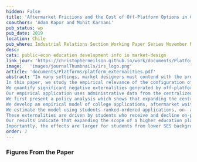 ```yaml
---
hidden: False
title: 'Aftermarket Frictions and the Cost of Off-Platform Options in Centralized Assignment Mechanisms'
coauthors: 'Adam Kapor and Mohit Karnani'
pub_status: wp
pub_date: 2019
location: Chile
pub_where: Industrial Relations Section Working Paper Series November N635
desc:
cats: public-econ education development info io market-design
link_jour: 'https://christopherneilson.github.io/work/documents/Platforms/platform_externalities.pdf'
image:   'images/journalThumbnails/irs_logo.png'
article: 'documents/Platforms/platform_externalities.pdf'
abstract: "In many settings, market designers must contend with the presence of firms who participate in the broader game surrounding a market but do not participate in the portion under the designer's control.
In this paper, we study the empirical relevance of the configuration of on- and off-platform options in the context of a centralized college-major choice system.
We quantify significant negative externalities generated by off-platform options and measure the aftermarket frictions that contribute to generating them in practice.
Our empirical application uses administrative data from the centralized assignment system for higher education in Chile and leverages a policy change that increased the number of on-platform slots by approximately 40 percent.
We first present a policy analysis which shows that expanding the centralized platform leads students to start college sooner and raises the share of students who graduate within six years.
We develop an empirical model of college applications, aftermarket waitlists, and matriculation choices.
We estimate the model using students ranked-ordered applications, on- and off-platform enrollment, and on-time graduation outcomes. We use the estimated model to quantify welfare impacts, decompose different mechanisms and to conduct counterfactual exercises. We find that when more programs are available on the centralized platform, welfare increases substantially.
These externalities are driven by students who receive and decline on-platform offers, and are amplified by substantial frictions in waitlists.
Our results indicate that expanding the scope of a higher education platform can have real impacts on welfare and human capital.
Importantly, the effects are larger for students from lower SES backgrounds, suggesting the design of platforms can have effects on both efficiency and equity. "
order: 7
---
```


### Figures From the Paper

<div class='full'>
  <div class='row'>
    <div class='large-12 columns'>
      <div class='mod modBoxedSlider'>
        <div class='slides'>
        <div class='slide'>
          <img alt="" src="documents/Platforms/figureA7.png" />
        </div>
        <div class='slide'>
          <img alt="" src="documents/Platforms/figureA12.png" />
        </div>
          <div class='slide'>
            <img alt="" src="documents/Platforms/figure2_a.png" />
          </div>
          <div class='slide'>
            <img alt="" src="documents/Platforms/figure2_b.png" />
          </div>
          <div class='slide'>
            <img alt="" src="documents/Platforms/figure2_c.png" />
          </div>  
          <div class='slide'>
            <img alt="" src="documents/Platforms/figure2_d.png" />
          </div>  
          <div class='slide'>
            <img alt="" src="documents/Platforms/figure2_e.png" />
          </div>
          <div class='slide'>
            <img alt="" src="documents/Platforms/figure2_f.png" />
          </div>         
          <div class='slide'>
            <img alt="" src="documents/Platforms/figure3_All.png" />
          </div>   
          <div class='slide'>
            <img alt="" src="documents/Platforms/figure4_All.png" />
          </div>  
          <div class='slide'>
            <img alt="" src="documents/Platforms/figure5_All.png" />
          </div>      
          <div class='slide'>
            <img alt="" src="documents/Platforms/figure7_All.png" />
          </div>       
          <div class='slide'>
            <img alt="" src="documents/Platforms/figure8_All.png" />
          </div>    
          <div class='slide'>
            <img alt="" src="documents/Platforms/figure11_All.png" />
          </div>      
          <div class='slide'>
            <img alt="" src="documents/Platforms/figure12_All.png" />
          </div>                  
        </div>
      </div>
    </div>
  </div>
